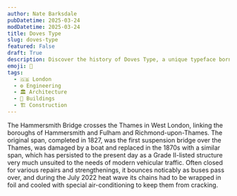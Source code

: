 ```yaml
---
author: Nate Barksdale
pubDatetime: 2025-03-24
modDatetime: 2025-03-24
title: Doves Type
slug: doves-type
featured: False
draft: True
description: Discover the history of Doves Type, a unique typeface born from the legacy of London's Hammersmith Bridge and its connection to the River Thames. This story intertwines engineering marvels with artistic creation.
emoji: 🌉
tags:
  - 🇬🇧 London
  - ⚙️ Engineering
  - 🏛️ Architecture
  - 🏢 Buildings
  - 🏗️ Construction
---
```


The Hammersmith Bridge crosses the Thames in West London, linking the boroughs of Hammersmith and Fulham and Richmond-upon-Thames. The original span, completed in 1827, was the first suspension bridge over the Thames, was damaged by a boat and replaced in the 1870s with a similar span, which has persisted to the present day as a Grade II-listed structure very much unsuited to the needs of modern vehicular traffic. Often closed for various repairs and strengthenings, it bounces noticably as buses pass over, and during the July 2022 heat wave its chains had to be wrapped in foil and cooled with special air-conditioning to keep them from cracking.
